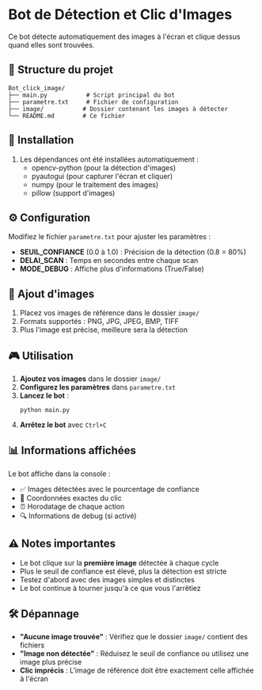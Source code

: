 # Bot de Détection et Clic d'Images

Ce bot détecte automatiquement des images à l'écran et clique dessus quand elles sont trouvées.

## 📁 Structure du projet

```
Bot_click_image/
├── main.py           # Script principal du bot
├── parametre.txt     # Fichier de configuration
├── image/           # Dossier contenant les images à détecter
└── README.md        # Ce fichier
```

## 🚀 Installation

1. Les dépendances ont été installées automatiquement :
   - opencv-python (pour la détection d'images)
   - pyautogui (pour capturer l'écran et cliquer)
   - numpy (pour le traitement des images)
   - pillow (support d'images)

## ⚙️ Configuration

Modifiez le fichier `parametre.txt` pour ajuster les paramètres :

- **SEUIL_CONFIANCE** (0.0 à 1.0) : Précision de la détection (0.8 = 80%)
- **DELAI_SCAN** : Temps en secondes entre chaque scan
- **MODE_DEBUG** : Affiche plus d'informations (True/False)

## 📸 Ajout d'images

1. Placez vos images de référence dans le dossier `image/`
2. Formats supportés : PNG, JPG, JPEG, BMP, TIFF
3. Plus l'image est précise, meilleure sera la détection

## 🎮 Utilisation

1. **Ajoutez vos images** dans le dossier `image/`
2. **Configurez les paramètres** dans `parametre.txt`
3. **Lancez le bot** :
   ```
   python main.py
   ```
4. **Arrêtez le bot** avec `Ctrl+C`

## 📊 Informations affichées

Le bot affiche dans la console :
- ✅ Images détectées avec le pourcentage de confiance
- 📍 Coordonnées exactes du clic
- ⏰ Horodatage de chaque action
- 🔍 Informations de debug (si activé)

## ⚠️ Notes importantes

- Le bot clique sur la **première image** détectée à chaque cycle
- Plus le seuil de confiance est élevé, plus la détection est stricte
- Testez d'abord avec des images simples et distinctes
- Le bot continue à tourner jusqu'à ce que vous l'arrêtiez

## 🛠️ Dépannage

- **"Aucune image trouvée"** : Vérifiez que le dossier `image/` contient des fichiers
- **"Image non détectée"** : Réduisez le seuil de confiance ou utilisez une image plus précise
- **Clic imprécis** : L'image de référence doit être exactement celle affichée à l'écran
